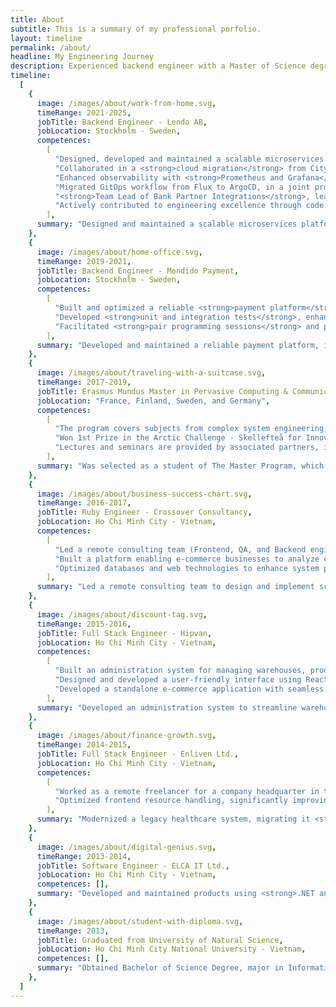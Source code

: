 ```yaml
---
title: About
subtitle: This is a summary of my professional porfolio.
layout: timeline
permalink: /about/
headline: My Engineering Journey
description: Experienced backend engineer with a Master of Science degree, specializing in <strong>GoLang, Kubernetes, Fullstack web development and cloud-native architectures</strong>. I design and optimize scalable, high-performance systems, ensuring resilience and efficiency. Passionate about solving complex challenges, I build solutions that are not just functional but future-proof. Great engineering isn’t about doing more—<strong>it’s about doing it smarter.</strong>
timeline:
  [
    {
      image: /images/about/work-from-home.svg,
      timeRange: 2021-2025,
      jobTitle: Backend Engineer - Lendo AB,
      jobLocation: Stockholm - Sweden,
      competences:
        [
          "Designed, developed and maintained a scalable microservices platform with <strong>GoLang, Kubernetes, GCP, RabbitMQ and PostgreSQL.</strong>",
          "Collaborated in a <strong>cloud migration</strong> from CityNetwork to Google Cloud Platform (GCP), improving performance and deployment efficiency.",
          "Enhanced observability with <strong>Prometheus and Grafana</strong>, reducing issue resolution time.",
          "Migrated GitOps workflow from Flux to ArgoCD, in a joint project with our SRE team, enhancing deployment efficiency and maintainability.",
          "<strong>Team Lead of Bank Partner Integrations</strong>, leading the design and implementation of secure, scalable integrations with external bank partners.",
          "Actively contributed to engineering excellence through code reviews, pair programming, and mentoring junior developers.",
        ],
      summary: "Designed and maintained a scalable microservices platform on GCP with <strong>GoLang, Kubernetes, RabbitMQ and PostgreSQL</strong>, while leading bank partner integrations to ensure secure and efficient data exchange. Improved system observability, optimized cloud migration, and fostered engineering excellence through mentorship and code reviews.",
    },
    {
      image: /images/about/home-office.svg,
      timeRange: 2019-2021,
      jobTitle: Backend Engineer - Mondido Payment,
      jobLocation: Stockholm - Sweden,
      competences:
        [
          "Built and optimized a reliable <strong>payment platform</strong>, ensuring scalability and stability. Technologies used: <strong>Ruby on Rails, AWS, Docker</strong>.",
          "Developed <strong>unit and integration tests</strong>, enhancing code quality through thorough <strong>code reviews.</strong>",
          "Facilitated <strong>pair programming sessions</strong> and provided mentorship to junior developers.",
        ],
      summary: "Developed and maintained a reliable payment platform, integrated UI components via APIs, and ensured transaction integrity. Strengthened code quality through testing, reviews, and mentored junior developers. Main technologies: <strong>Ruby on Rails, AWS, PostgreSQL</strong>.",
    },
    {
      image: /images/about/traveling-with-a-suitcase.svg,
      timeRange: 2017-2019,
      jobTitle: Erasmus Mundus Master in Pervasive Computing & Communications for Sustainable Development,
      jobLocation: "France, Finland, Sweden, and Germany",
      competences:
        [
          "The program covers subjects from complex system engineering, networking, software engineering to information technology.",
          "Won 1st Prize in the Arctic Challenge - Skellefteå for Innovative Ideas Towards Sustainable Development together with a team of four.",
          "Lectures and seminars are provided by associated partners, including a seminar at St Petersburg University of IT Mechanics and Optics (Russia). After the program, I was granted three Master Degree from the hosted Universities.",
        ],
      summary: "Was selected as a student of The Master Program, which spans four semesters, with students moving as a cohort. We began at the <strong>University of Lorraine (France)</strong>, then proceed to <strong>Lappeenranta University of Technology (Finland)</strong> for the second semester, and <strong>Luleå University of Technology (Sweden)</strong> for the third. My final semester is dedicated to a smarthome project conducted at <strong>Hochschule Harz, Harz University of Applied Sciences - Germany</strong>. ",
    },
    {
      image: /images/about/business-success-chart.svg,
      timeRange: 2016-2017,
      jobTitle: Ruby Engineer - Crossover Consultancy,
      jobLocation: Ho Chi Minh City - Vietnam,
      competences:
        [
          "Led a remote consulting team (Frontend, QA, and Backend engineers), collaborating with a client to design and implement scalable solutions while ensuring quality and efficiency.",
          "Built a platform enabling e-commerce businesses to analyze customer behavior and gain actionable insights for strategic decisions.",
          "Optimized databases and web technologies to enhance system performance and ensure a highly responsive user experience.",
        ],
      summary: "Led a remote consulting team to design and implement scalable solutions for an e-commerce analytics platform, and optimized system performance for a responsive user experience. Main technologies: <strong>Ruby, Sinatra, React</strong>.",
    },
    {
      image: /images/about/discount-tag.svg,
      timeRange: 2015-2016,
      jobTitle: Full Stack Engineer - Hipvan,
      jobLocation: Ho Chi Minh City - Vietnam,
      competences:
        [
          "Built an administration system for managing warehouses, product catalogs, merchants, and orders, improving operational efficiency.",
          "Designed and developed a user-friendly interface using React and JavaScript, enhancing the overall user experience.",
          "Developed a standalone e-commerce application with seamless integrations for search engines, payment gateways, and SEO tools.",
        ],
      summary: "Developed an administration system to streamline warehouse and order management, managed a React-based UI for Shopify storefront, and created an e-commerce platform integrated with search and payment solutions. Main technologies: <strong>Ruby on Rails, React, PostgreSQL, Angolia Search API</strong>.",
    },
    {
      image: /images/about/finance-growth.svg,
      timeRange: 2014-2015,
      jobTitle: Full Stack Engineer - Enliven Ltd.,
      jobLocation: Ho Chi Minh City - Vietnam,
      competences:
        [
          "Worked as a remote freelancer for a company headquarter in the US. The project was to modernize a legacy healthcare system, migrating it from ASP.NET to a single-page application using modern web technologies.",
          "Optimized frontend resource handling, significantly improving performance and user experience.",
        ],
      summary: "Modernized a legacy healthcare system, migrating it <strong>from ASP.NET to a single-page application</strong>, utilizing <strong>AngularJS, HTML, Javascript</strong>, and optimized frontend performance for a smoother user experience.",
    },
    {
      image: /images/about/digital-genius.svg,
      timeRange: 2013-2014,
      jobTitle: Software Engineer - ELCA IT Ltd.,
      jobLocation: Ho Chi Minh City - Vietnam,
      competences: [],
      summary: "Developed and maintained products using <strong>.NET and Microsoft SharePoint</strong>, ensuring functionality and scalability. Designed and executed test cases, exploring various testing methods to enhance product quality before release.",
    },
    {
      image: /images/about/student-with-diploma.svg,
      timeRange: 2013,
      jobTitle: Graduated from University of Natural Science,
      jobLocation: Ho Chi Minh City National University - Vietnam,
      competences: [],
      summary: "Obtained Bachelor of Science Degree, major in Information Technology.",
    },
  ]
---
```

